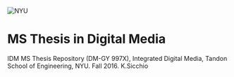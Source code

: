 ![NYU](http://engineering.nyu.edu/files/tandon_long_black.png)
# MS Thesis in Digital Media

IDM MS Thesis Repository (DM-GY 997X), Integrated Digital Media, Tandon School of Engineering, NYU. Fall 2016. K.Sicchio


